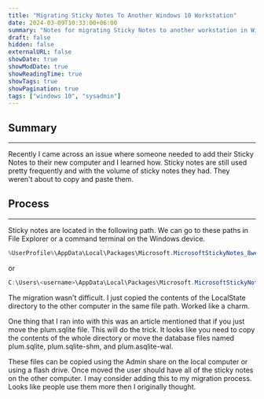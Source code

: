 ```yaml
---
title: "Migrating Sticky Notes To Another Windows 10 Workstation"
date: 2024-03-09T10:33:00+06:00
summary: "Notes for migrating Sticky Notes to another workstation in Windows 10 22H2."
draft: false
hidden: false
externalURL: false
showDate: true
showModDate: true
showReadingTime: true
showTags: true
showPagination: true
tags: ["windows 10", "sysadmin"]
---
```


## Summary
---

Recently I came across an issue where someone needed to add their Sticky
Notes to their new computer and I learned how. Sticky notes are still
used pretty frequently and with the volume of sticky notes they had.
They weren't about to copy and paste them.

## Process
---

Sticky notes are located in the following path. We can go to these paths
in File Explorer or a command terminal on the Windows device.

```powershell
%UserProfile%\AppData\Local\Packages\Microsoft.MicrosoftStickyNotes_8wekyb3d8bbwe\LocalState
```

or

```powershell
C:\Users\<username>\AppData\Local\Packages\Microsoft.MicrosoftStickyNotes_8wekyb3d8bbwe\LocalState
```

The migration wasn't difficult. I just copied the contents of the
LocalState directory to the other computer in the same file path. Worked
like a charm.

One thing that I ran into with this was an article mentioned that if you
just move the plum.sqlite file. This will do the trick. It looks like
you need to copy the contents of the whole directory or move the
database files named plum.sqlite, plum.sqlite-shm, and plum.asqlite-wal.

These files can be copied using the Admin share on the local computer or
using a flash drive. Once moved the user should have all of the sticky
notes on the other computer. I may consider adding this to my migration 
process. Looks like people use them more then I originally thought.
